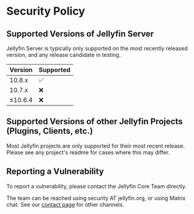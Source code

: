 # Security Policy

## Supported Versions of Jellyfin Server
Jellyfin Server is typically only supported on the most recently released version, and any release candidate in testing.

| Version | Supported          |
| ------- | ------------------ |
| 10.8.x  | :white_check_mark: |
| 10.7.x  | :x:                |
| ≤10.6.4 | :x:                |

## Supported Versions of other Jellyfin Projects (Plugins, Clients, etc.)
Most Jellyfin projects are only supported for their most recent release. Please see any project's readme for cases where this may differ.

## Reporting a Vulnerability
To report a vulnerability, please contact the Jellyfin Core Team directly.

The team can be reached using security AT jellyfin.org, or using Matrix chat. See our [contact page](https://jellyfin.org/contact) for other channels.
